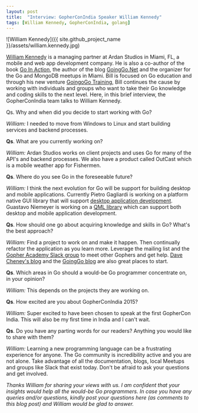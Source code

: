 ```yaml
---
layout: post
title:  "Interview: GopherConIndia Speaker William Kennedy"
tags: [William Kennedy, GopherConIndia, golang]
---
```


![William Kennedy]({{ site.github_project_name }}/assets/william.kennedy.jpg)

[William Kennedy](https://twitter.com/goinggodotnet) is a managing partner at Ardan Studios in Miami, FL, a mobile and web app development company. He is also a co-author of the book [Go In Action](http://www.goinactionbook.com/), the author of the blog [GoingGo.Net](http://goinggo.net/) and the organizer for the Go and MongoDB meetups in Miami. Bill is focused on Go education and through his new venture [GoingoGo Training](http://www.goinggotraining.net/), Bill continues the cause by working with individuals and groups who want to take their Go knowledge and coding skills to the next level. Here, in this brief interview, the GopherConIndia team talks to William Kennedy.

Qs. Why and when did you decide to start working with Go?

_William:_ I needed to move from Windows to Linux and start building services and backend processes.

**Qs**. What are you currently working on?

_William:_ Ardan Studios works on client projects and uses Go for many of the API's and backend processes. We also have a product called OutCast which is a mobile weather app for Fishermen.

**Qs**. Where do you see Go in the foreseeable future?

_William:_ I think the next evolution for Go will be support for building desktop and mobile applications. Currently Pietro Gagliardi is working on a platform native GUI library that will support [desktop application development](https://github.com/andlabs/ui). Guastavo Niemeyer is working on a [QML library](https://github.com/go-qml/qml) which can support both desktop and mobile application development.

**Qs**. How should one go about acquiring knowledge and skills in Go? What's the best approach?

_William:_ Find a project to work on and make it happen. Then continually refactor the application as you learn more. Leverage the mailing list and the [Gopher Academy Slack group](https://gophers.slack.com/) to meet other Gophers and get help. [Dave Cheney's blog](http://dave.cheney.net/) and the [GoingGo blog](http://www.goinggo.net/) are also great places to start.

**Qs**. Which areas in Go should a would-be Go programmer concentrate on, in your opinion?

_William:_ This depends on the projects they are working on.

**Qs**. How excited are you about GopherConIndia 2015?

_William:_ Super excited to have been chosen to speak at the first GopherCon India. This will also be my first time in India and I can't wait.

**Qs**. Do you have any parting words for our readers? Anything you would like to share with them?

_William:_ Learning a new programming language can be a frustrating experience for anyone. The Go community is incredibility active and you are not alone. Take advantage of all the documentation, blogs, local Meetups and groups like Slack that exist today. Don't be afraid to ask your questions and get involved.

_Thanks William for sharing your views with us. I am confident that your insights would help all the would-be Go programmers. In case you have any queries and/or questions, kindly post your questions here (as comments to this blog post) and William would be glad to answer._
